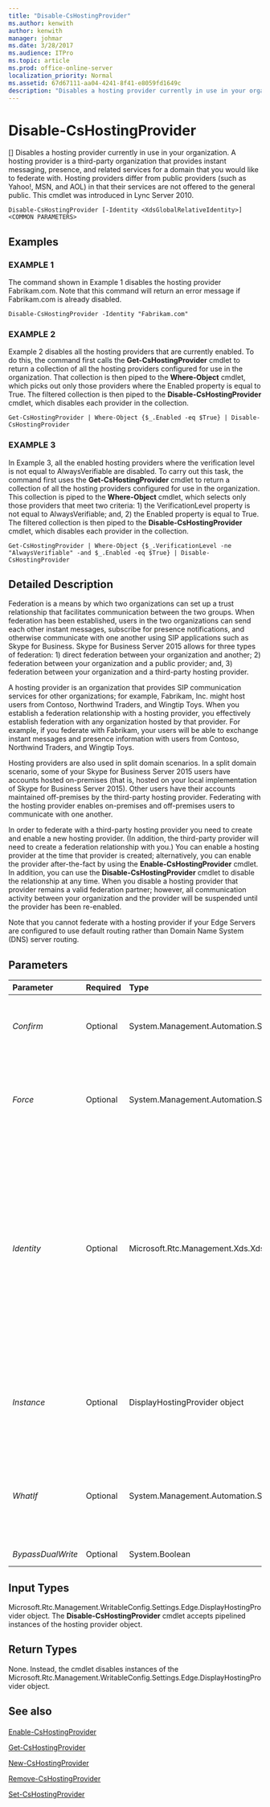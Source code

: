 ```yaml
---
title: "Disable-CsHostingProvider"
ms.author: kenwith
author: kenwith
manager: johmar
ms.date: 3/28/2017
ms.audience: ITPro
ms.topic: article
ms.prod: office-online-server
localization_priority: Normal
ms.assetid: 67d67111-aa04-4241-8f41-e8059fd1649c
description: "Disables a hosting provider currently in use in your organization. A hosting provider is a third-party organization that provides instant messaging, presence, and related services for a domain that you would like to federate with. Hosting providers differ from public providers (such as Yahoo!, MSN, and AOL) in that their services are not offered to the general public. This cmdlet was introduced in Lync Server 2010."
---
```


# Disable-CsHostingProvider
[]
Disables a hosting provider currently in use in your organization. A hosting provider is a third-party organization that provides instant messaging, presence, and related services for a domain that you would like to federate with. Hosting providers differ from public providers (such as Yahoo!, MSN, and AOL) in that their services are not offered to the general public. This cmdlet was introduced in Lync Server 2010.
  
```
Disable-CsHostingProvider [-Identity <XdsGlobalRelativeIdentity>] <COMMON PARAMETERS>

```

## Examples

### EXAMPLE 1

The command shown in Example 1 disables the hosting provider Fabrikam.com. Note that this command will return an error message if Fabrikam.com is already disabled.
  
```
Disable-CsHostingProvider -Identity "Fabrikam.com"
```

### EXAMPLE 2

Example 2 disables all the hosting providers that are currently enabled. To do this, the command first calls the **Get-CsHostingProvider** cmdlet to return a collection of all the hosting providers configured for use in the organization. That collection is then piped to the **Where-Object** cmdlet, which picks out only those providers where the Enabled property is equal to True. The filtered collection is then piped to the **Disable-CsHostingProvider** cmdlet, which disables each provider in the collection.
  
```
Get-CsHostingProvider | Where-Object {$_.Enabled -eq $True} | Disable-CsHostingProvider
```

### EXAMPLE 3

In Example 3, all the enabled hosting providers where the verification level is not equal to AlwaysVerifiable are disabled. To carry out this task, the command first uses the **Get-CsHostingProvider** cmdlet to return a collection of all the hosting providers configured for use in the organization. This collection is piped to the **Where-Object** cmdlet, which selects only those providers that meet two criteria: 1) the VerificationLevel property is not equal to AlwaysVerifiable; and, 2) the Enabled property is equal to True. The filtered collection is then piped to the **Disable-CsHostingProvider** cmdlet, which disables each provider in the collection.
  
```
Get-CsHostingProvider | Where-Object {$_.VerificationLevel -ne "AlwaysVerifiable" -and $_.Enabled -eq $True} | Disable-CsHostingProvider
```

## Detailed Description

Federation is a means by which two organizations can set up a trust relationship that facilitates communication between the two groups. When federation has been established, users in the two organizations can send each other instant messages, subscribe for presence notifications, and otherwise communicate with one another using SIP applications such as Skype for Business. Skype for Business Server 2015 allows for three types of federation: 1) direct federation between your organization and another; 2) federation between your organization and a public provider; and, 3) federation between your organization and a third-party hosting provider.
  
A hosting provider is an organization that provides SIP communication services for other organizations; for example, Fabrikam, Inc. might host users from Contoso, Northwind Traders, and Wingtip Toys. When you establish a federation relationship with a hosting provider, you effectively establish federation with any organization hosted by that provider. For example, if you federate with Fabrikam, your users will be able to exchange instant messages and presence information with users from Contoso, Northwind Traders, and Wingtip Toys.
  
Hosting providers are also used in split domain scenarios. In a split domain scenario, some of your Skype for Business Server 2015 users have accounts hosted on-premises (that is, hosted on your local implementation of Skype for Business Server 2015). Other users have their accounts maintained off-premises by the third-party hosting provider. Federating with the hosting provider enables on-premises and off-premises users to communicate with one another.
  
In order to federate with a third-party hosting provider you need to create and enable a new hosting provider. (In addition, the third-party provider will need to create a federation relationship with you.) You can enable a hosting provider at the time that provider is created; alternatively, you can enable the provider after-the-fact by using the **Enable-CsHostingProvider** cmdlet. In addition, you can use the **Disable-CsHostingProvider** cmdlet to disable the relationship at any time. When you disable a hosting provider that provider remains a valid federation partner; however, all communication activity between your organization and the provider will be suspended until the provider has been re-enabled.
  
Note that you cannot federate with a hosting provider if your Edge Servers are configured to use default routing rather than Domain Name System (DNS) server routing. 
  
## Parameters

|**Parameter**|**Required**|**Type**|**Description**|
|:-----|:-----|:-----|:-----|
| _Confirm_ <br/> |Optional  <br/> |System.Management.Automation.SwitchParameter  <br/> |Prompts you for confirmation before executing the command.  <br/> |
| _Force_ <br/> |Optional  <br/> |System.Management.Automation.SwitchParameter  <br/> |Suppresses the display of any non-fatal error message that might occur when running the command.  <br/> |
| _Identity_ <br/> |Optional  <br/> |Microsoft.Rtc.Management.Xds.XdsGlobalRelativeIdentity  <br/> |Unique identifier for the hosting provider to be disabled. The Identity might be the fully qualified domain (FQDN) name of the hosting provider (for example, fabrikam.com) or perhaps the name of the company providing the services (Fabrikam, Inc.).  <br/> |
| _Instance_ <br/> |Optional  <br/> |DisplayHostingProvider object  <br/> |Allows you to pass a reference to an object to the cmdlet rather than set individual parameter values.  <br/> |
| _WhatIf_ <br/> |Optional  <br/> |System.Management.Automation.SwitchParameter  <br/> |Describes what would happen if you executed the command without actually executing the command.  <br/> |
| _BypassDualWrite_ <br/> |Optional  <br/> |System.Boolean  <br/> |PARAMVALUE: $true | $false  <br/> |
   
## Input Types

Microsoft.Rtc.Management.WritableConfig.Settings.Edge.DisplayHostingProvider object. The **Disable-CsHostingProvider** cmdlet accepts pipelined instances of the hosting provider object.
  
## Return Types

None. Instead, the cmdlet disables instances of the Microsoft.Rtc.Management.WritableConfig.Settings.Edge.DisplayHostingProvider object.
  
## See also

#### 

[Enable-CsHostingProvider](enable-cshostingprovider.md)
  
[Get-CsHostingProvider](get-cshostingprovider.md)
  
[New-CsHostingProvider](new-cshostingprovider.md)
  
[Remove-CsHostingProvider](remove-cshostingprovider.md)
  
[Set-CsHostingProvider](set-cshostingprovider.md)

